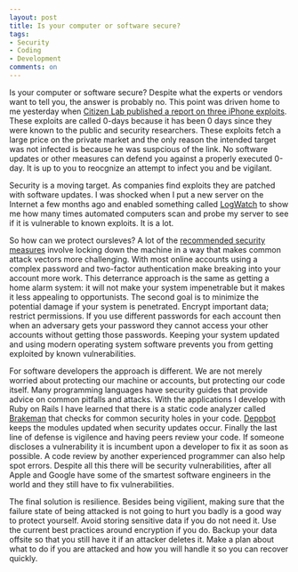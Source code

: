 ```yaml
---
layout: post
title: Is your computer or software secure?
tags:
- Security
- Coding
- Development
comments: on
---
```

Is your computer or software secure? Despite what the experts or vendors want to tell you, the answer is probably no. This point was driven home to me yesterday when [Citizen Lab published a report on three iPhone exploits](https://citizenlab.org/2016/08/million-dollar-dissident-iphone-zero-day-nso-group-uae/). These exploits are called 0-days because it has been 0 days since they were known to the public and security researchers. These exploits fetch a large price on the private market and the only reason the intended target was not infected is because he was suspcious of the link. No software updates or other measures can defend you against a properly executed 0-day. It is up to you to reocgnize an attempt to infect you and be vigilant.

Security is a moving target. As companies find exploits they are patched with software updates. I was shocked when I put a new server on the Internet a few months ago and enabled something called [LogWatch](https://www.digitalocean.com/community/tutorials/how-to-install-and-use-logwatch-log-analyzer-and-reporter-on-a-vps) to show me how many times automated computers scan and probe my server to see if it is vulnerable to known exploits. It is a lot. 

So how can we protect oursleves? A lot of the [recommended security measures](http://www.codelitt.com/blog/my-first-10-minutes-on-a-server-primer-for-securing-ubuntu/) involve locking down the machine in a way that makes common attack vectors more challenging. With most online accounts using a complex password and two-factor authentication make breaking into your account more work. This deterrance approach is the same as getting a home alarm system: it will not make your system impenetrable but it makes it less appealing to opportunists. The second goal is to minimize the potential damage if your system is penetrated. Encrypt important data; restrict permissions. If you use different passwords for each account then when an adversary gets your password they cannot access your other accounts without getting those passwords. Keeping your system updated and using modern operating system software prevents you from getting exploited by known vulnerabilities.

For software developers the approach is different. We are not merely worried about protecting our machine or accounts, but protecting our code itself. Many programming languages have security guides that provide advice on common pitfalls and attacks. With the applications I develop with Ruby on Rails I have learned that there is a static code analyzer called [Brakeman](http://brakemanscanner.org) that checks for common security holes in your code. [Deppbot](https://www.deppbot.com) keeps the modules updated when security updates occur. Finally the last line of defense is vigilence and having peers review your code. If someone discloses a vulnerability it is incumbent upon a developer to fix it as soon as possible. A code review by another experienced programmer can also help spot errors. Despite all this there will be security vulnerabilities, after all Apple and Google have some of the smartest software engineers in the world and they still have to fix vulnerabilities.

The final solution is resilience. Besides being vigilient, making sure that the failure state of being attacked is not going to hurt you badly is a good way to protect yourself. Avoid storing sensitive data if you do not need it. Use the current best practices around encryption if you do. Backup your data offsite so that you still have it if an attacker deletes it. Make a plan about what to do if you are attacked and how you will handle it so you can recover quickly.
